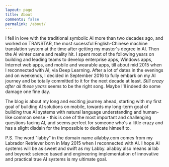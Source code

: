 ```yaml
---
layout: page
title: About
comments: false
permalink: /about/
---
```


I fell in love with the traditional symbolic AI more than two decades ago, and worked on TRANSTAR, the most sucessful English-Chinese machine translation system at the time after getting my master's degree in AI. Then the AI winter came and reality hit. I spent most of the following years on building and leading teams to develop enterprise apps, Windows apps, Internet web apps, and mobile and wearable apps, till about mid 2015 when I reconnected with AI, via Deep Learning. After a lot of dates in the evenings and on weekends, I decided in September 2016 to fully embark on my AI journey and be totally committed to it for the next decade at least. *Still crazy after all these years* seems to be the right song. Maybe I'll indeed do some damage one fine day.

The blog is about my long and exciting journey ahead, starting with my first goal of building AI solutions on mobile, towards my long-term goal of building true AI systems with natural language understanding and human-like common sense - this is one of the most important and challenging questions facing AI, and seems perfect for someone who's a little crazy and has a slight disdain for the impossible to dedicate himself to.

P.S. The word "labby" in the domain name ailabby.com comes from my Labrador Retriever born in May 2015 when I reconnected with AI. I hope AI systems will be as sweet and swift as my Labby. ailabby also means ai lab and beyond: science based and engineering implementation of innovative and practical true AI systems is my ultimate goal.
